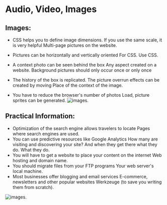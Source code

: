 #  Audio, Video, Images
## Images:
- CSS helps you to define image dimensions. If you use the same scale, it is very helpful Multi-page pictures on the website. 

- Pictures can be horizontally and vertically oriented For CSS. Use CSS. 

- A context photo can be seen behind the box Any aspect created on a website. Background pictures should only occur once or only once 

- The history of the box is replicated. The picture overrun effects can be created by moving Place of the context of the image. 

- You have to reduce the browser's number of photos Load, picture sprites can be generated.
![images](https://cdn.lynda.com/course/170427/170427-637363828865101045-16x9.jpg).

## Practical Information:
- Optimization of the search engine allows travelers to locate Pages where search engines are used. 
- You can use predictive resources like Google Analytics How many are visiting and discovering your site? And when they get there what they do. What they do. 
- You will have to get a website to place your content on the internet Web hosting and domain name. 
- You should migrate files from your FTP programs Your web server's local machine. 
- Most businesses offer blogging and email services E-commerce, newsletters and other popular websites Werkzeuge (to save you writing them from scratch).

![images](https://cancersupportfrance.org/sites/default/files/pictures/PRACTICAL-INFO.png).
